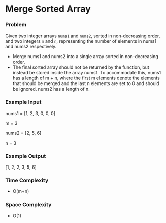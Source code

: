 # Merge Sorted Array

### Problem

Given two integer arrays ```nums1``` and ```nums2```, sorted in non-decreasing order, and two integers ```m``` and ```n```, representing the number of elements in nums1 and nums2 respectively.
- Merge nums1 and nums2 into a single array sorted in non-decreasing order.
- The final sorted array should not be returned by the function, but instead be stored inside the array nums1. To accommodate this, nums1 has a length of m + n, where the first m elements denote the elements that should be merged and the last n elements are set to 0 and should be ignored. nums2 has a length of n.

### Example Input

nums1 = [1, 2, 3, 0, 0, 0]

m = 3

nums2 = [2, 5, 6]

n = 3

### Example Output

[1, 2, 2, 3, 5, 6]

### Time Complexity

- O(m+n)

### Space Complexity

- O(1)
